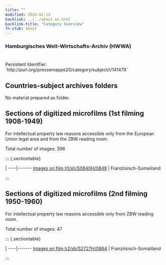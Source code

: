 ```yaml
---
title: ""
modified: 2024-01-13
backlink: ../../about.en.html
backlink-title: "Category Overview"
fn-stub: about
---
```


### Hamburgisches Welt-Wirtschafts-Archiv (HWWA)

# 

<div class="hint">Persistent Identifier: `http://purl.org/pressemappe20/category/subject/i/141479`</div>







## Countries-subject archives folders





No material prepared as folder.



<a id="filmsections" />

## Sections of digitized microfilms (1st filming 1908-1949)

<p>For intellectual property law reasons accessible only from the European Union legal area and from the ZBW reading room.</p>



<p>Total number of images: 396</p>




::: {.sectiontable}

 | 
----|-------
<a class="btn" href="https://pm20.zbw.eu/film/h1/sh/S0840H/0849" rel="nofollow">Images on film h1/sh/S0840H/0849</a> | Französisch-Somaliland


:::




## Sections of digitized microfilms (2nd filming 1950-1960)

<p>For intellectual property law reasons accessible only from ZBW reading room.</p>



<p>Total number of images: 47</p>




::: {.sectiontable}

 | 
----|-------
<a class="btn" href="https://pm20.zbw.eu/film/h2/sh/S2727H/0864" rel="nofollow">Images on film h2/sh/S2727H/0864</a> | Französisch-Somaliland


:::
















